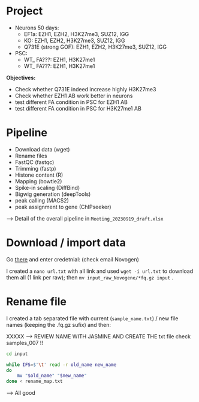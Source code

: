 # Project
- Neurons 50 days:
    - EF1a: EZH1, EZH2, H3K27me3, SUZ12, IGG
    - KO:  EZH1, EZH2, H3K27me3, SUZ12, IGG
    - Q731E (strong GOF):  EZH1, EZH2, H3K27me3, SUZ12, IGG
- PSC:
    - WT_ FA???: EZH1, H3K27me1
    - WT_ FA???: EZH1, H3K27me1


**Objectives:**
- Check whether Q731E indeed increase highly H3K27me3
- Check whether EZH1 AB work better in neurons
- test different FA condition in PSC for EZH1 AB 
- test different FA condition in PSC for H3K27me1 AB 




# Pipeline
- Download data (wget)
- Rename files
- FastQC (fastqc)
- Trimming (fastp)
- Histone content (R)
- Mapping (bowtie2)
- Spike-in scaling (DiffBind)
- Bigwig generation (deepTools)
- peak calling (MACS2)
- peak assignment to gene (ChIPseeker)

--> Detail of the overall pipeline in `Meeting_20230919_draft.xlsx` 

# Download / import data

Go [there](http://data-deliver.novogene.com/batchfiles/X202SC23117109-Z01-F001) and enter credetnial: (check email Novogen)

I created a `nano url.txt` with all link and used `wget -i url.txt` to download them all (1 link per raw); then `mv input_raw_Novogene/*fq.gz input` .


# Rename file

I created a tab separated file with current (`sample_name.txt`) / new file names (keeping the .fq.gz sufix) and then:

XXXXX --> REVIEW NAME WITH JASMINE AND CREATE THE txt file check samples_007 !!

```bash
cd input

while IFS=$'\t' read -r old_name new_name
do
    mv "$old_name" "$new_name"
done < rename_map.txt
```

--> All good